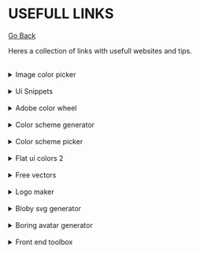 # USEFULL LINKS

[Go Back](README.md)

Heres a collection of links with usefull websites and tips.

<br>
<details>
    <summary>Image color picker</summary>
    <br>
        <a href="https://imagecolorpicker.com/pt-pt" target="_blank">Access</a>
    <br><br>
    <pre>
        <img src="images/image-color-picker.png" width="100%" />
    </pre>
</details>

<br>
<details>
    <summary>Ui Snippets</summary>
    <br>
        <a href="https://ui-snippets.dev/" target="_blank">Access</a>
    <br><br>
    <pre>
        <img src="images/ui-snippets.png" />
    </pre>
</details>

<br>
<details>
    <summary>Adobe color wheel</summary>
    <br>
        <a href="https://color.adobe.com/pt/create/color-wheel" target="_blank">Access</a>
    <br><br>
    <pre>
        <img src="images/adobe-color-picker.png" />
    </pre>
</details>

<br>
<details>
    <summary>Color scheme generator</summary>
    <br>
        <a href="https://coolors.co/" target="_blank">Access</a>
    <br><br>
    <pre>
        <img src="images/scheme-generator.png" />
    </pre>
</details>

<br>
<details>
    <summary>Color scheme picker</summary>
    <br>
        <a href="https://www.schemecolor.com/" target="_blank">Access</a>
    <br><br>
    <pre>
        <img src="images/color-scheme-picker.png" />
    </pre>
</details>

<br>
<details>
    <summary>Flat ui colors 2</summary>
    <br>
        <a href="https://flatuicolors.com/" target="_blank">Access</a>
    <br><br>
    <pre>
        <img src="images/flatuicolors.png" />
    </pre>
</details>

<br>
<details>
    <summary>Free vectors</summary>
    <br>
        <a href="https://www.flaticon.com/" target="_blank">Access</a>
    <br><br>
    <pre>
        <img src="images/flaticon.png" />
    </pre>
</details>

<br>
<details>
    <summary>Logo maker</summary>
    <br>
        <a href="https://logomakr.com/" target="_blank">Access</a>
    <br><br>
    <pre>
        <img src="images/logomakr.png" />
    </pre>
</details>

<br>
<details>
    <summary>Bloby svg generator</summary>
    <br>
        <a href="https://bloby.co/" target="_blank">Access</a>
    <br><br>
    <pre>
        <img src="images/blobysvg.png" />
    </pre>
</details>

<br>
<details>
    <summary>Boring avatar generator</summary>
    <br>
        <a href="https://boringavatars.com/" target="_blank">Access</a>
    <br><br>
    <pre>
        <img src="images/boringavatars.png" />
    </pre>
</details>

<br>
<details>
    <summary>Front end toolbox</summary>
    <br>
        <a href="https://www.akshay.rocks/resources" target="_blank">Access</a>
    <br><br>
    <pre>
        <img src="images/skshay.png" />
    </pre>
</details>